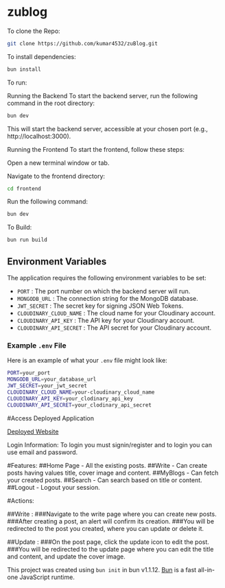# zublog

To clone the Repo:

```bash
git clone https://github.com/kumar4532/zuBlog.git
```

To install dependencies:

```bash
bun install
```

To run:

Running the Backend
To start the backend server, run the following command in the root directory:

```bash
bun dev
```

This will start the backend server, accessible at your chosen port (e.g., http://localhost:3000).

Running the Frontend
To start the frontend, follow these steps:

Open a new terminal window or tab.

Navigate to the frontend directory:

```bash
cd frontend
```

Run the following command:

```bash
bun dev
```

To Build:

```bash
bun run build
```

## Environment Variables

The application requires the following environment variables to be set:

- `PORT` : The port number on which the backend server will run.
- `MONGODB_URL` : The connection string for the MongoDB database.
- `JWT_SECRET` :  The secret key for signing JSON Web Tokens. 
- `CLOUDINARY_CLOUD_NAME` : The cloud name for your Cloudinary account.
- `CLOUDINARY_API_KEY` : The API key for your Cloudinary account.
- `CLOUDINARY_API_SECRET` : The API secret for your Cloudinary account.

### Example `.env` File

Here is an example of what your `.env` file might look like:

```bash
PORT=your_port
MONGODB_URL=your_database_url 
JWT_SECRET=your_jwt_secret
CLOUDINARY_CLOUD_NAME=your-cloudinary_cloud_name
CLOUDINARY_API_KEY=your_clodinary_api_key
CLOUDINARY_API_SECRET=your_clodinary_api_secret
```

#Access Deployed Application

[Deployed Website](https://zublog-kn48.onrender.com/)

Login Information:
To login you must signin/register and to login you can use email and password.

#Features:
##Home Page - All the existing posts.
##Write - Can create posts having values title, cover image and content.
##MyBlogs - Can fetch your created posts.
##Search - Can search based on title or content.
##Logout - Logout your session.

#Actions:

##Write :
###Navigate to the write page where you can create new posts.
###After creating a post, an alert will confirm its creation.
###You will be redirected to the post you created, where you can update or delete it.

##Update :
###On the post page, click the update icon to edit the post.
###You will be redirected to the update page where you can edit the title and content, and update the cover image.


This project was created using `bun init` in bun v1.1.12. [Bun](https://bun.sh) is a fast all-in-one JavaScript runtime.
